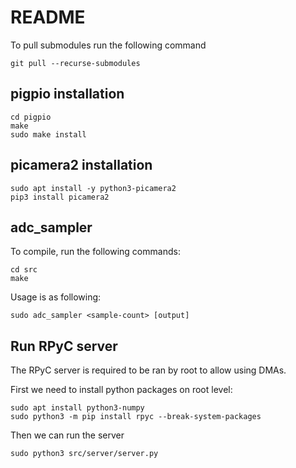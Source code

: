 # README

To pull submodules run the following command
```
git pull --recurse-submodules
```

## pigpio installation
```
cd pigpio
make
sudo make install
```


## picamera2 installation
```
sudo apt install -y python3-picamera2
pip3 install picamera2
```

## adc_sampler

To compile, run the following commands:
```
cd src
make
```

Usage is as following:
```
sudo adc_sampler <sample-count> [output]
```

## Run RPyC server
The RPyC server is required to be ran by root to allow using DMAs.

First we need to install python packages on root level:
```
sudo apt install python3-numpy
sudo python3 -m pip install rpyc --break-system-packages
```

Then we can run the server
```
sudo python3 src/server/server.py
```
